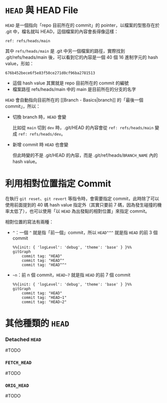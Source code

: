 # `HEAD` 與 HEAD File

`HEAD` 是一個指向「repo 目前所在的 commit」的 pointer，以檔案的型態存在於 .git 中，檔名就叫 HEAD，這個檔案的內容會長得像這樣：

```plaintext
ref: refs/heads/main
```

其中 `refs/heads/main` 是 .git 中另一個檔案的路徑，實際找到 .git/refs/heads/main 後，可以看到它的內容是一個 40 個 16 進制字元的 hash value，形如：

```plaintext
676b452bece6f5e83f50ce271d0cf96ba2781513
```

- 這個 hash value 其實就是 repo 目前所在的 commit 的編號
- 檔案路徑 refs/heads/main 中的 main 是目前所在的分支的名字

`HEAD` 會自動指向目前所在的 [[Branch - Basics|branch]] 的「最後一個 commit」，所以：

- 切換 branch 時，`HEAD` 會變

    比如從 `main` 切到 `dev` 時，.git/HEAD 的內容會從 `ref: refs/heads/main` 變成 `ref: refs/heads/dev`。

- 新增 commit 時 `HEAD` 也會變

    但此時變的不是 .git/HEAD 的內容，而是 .git/ref/heads/`BRANCH_NAME` 內的 hash value。

# 利用相對位置指定 Commit

在執行 `git reset`、`git revert` 等指令時，會需要指定 commit，此時除了可以使用前面提到的 40 碼 hash value 指定外（其實只要前 7 碼，因為發生碰撞的機率太低了），也可以使用「以 `HEAD` 為出發點的相對位置」來指定 commit。

相對位置的寫法有兩種：

- `^`：一個 `^` 就是指「前一個」commit，所以 `HEAD^^^` 就是指 `HEAD` 的前 3 個 commit

    ```mermaid
    %%{init: { 'logLevel': 'debug', 'theme': 'base' } }%%
    gitGraph
        commit tag: "HEAD"
        commit tag: "HEAD^"
        commit tag: "HEAD^^"
    ```

- `~n`：前 n 個 commit，`HEAD~7` 就是指 `HEAD` 的前 7 個 commit

    ```mermaid
    %%{init: { 'logLevel': 'debug', 'theme': 'base' } }%%
    gitGraph
        commit tag: "HEAD"
        commit tag: "HEAD~1"
        commit tag: "HEAD~2"
    ```

# 其他種類的 `HEAD`

### Detached `HEAD`

#TODO 

### `FETCH_HEAD`

#TODO 

### `ORIG_HEAD`

#TODO 
